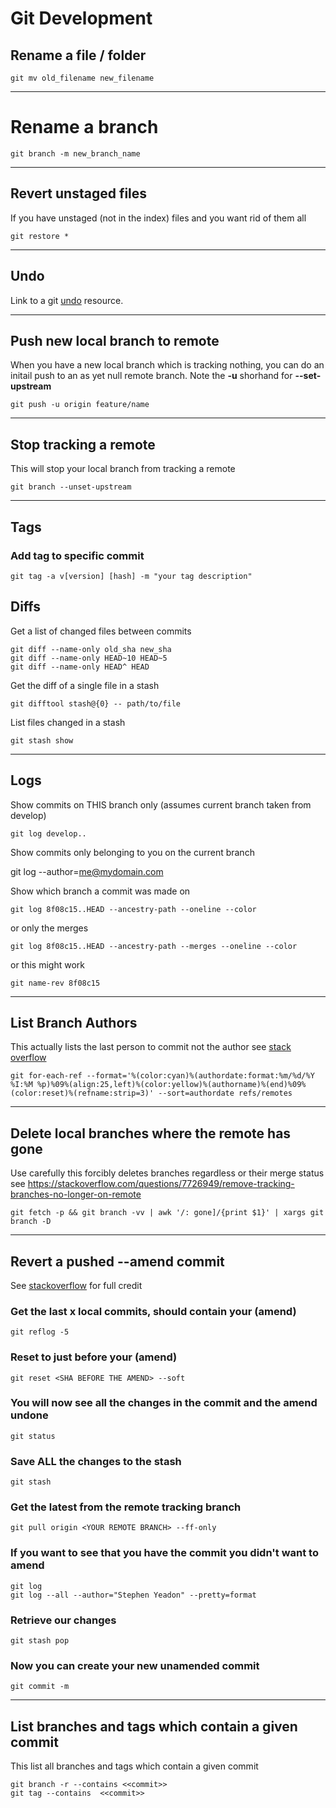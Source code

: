 # Git Development

## Rename a file / folder

    git mv old_filename new_filename

---

# Rename a branch 

    git branch -m new_branch_name

---

## Revert unstaged files

If you have unstaged (not in the index) files and you want rid of them all

	git restore *

---

## Undo

Link to a git [undo](https://docs.gitlab.com/ee/topics/git/numerous_undo_possibilities_in_git/) resource.
	
---    

## Push new local branch to remote

When you have a new local branch which is tracking nothing,  you can do an initail push to an as yet null remote branch. Note the **-u** shorhand for **--set-upstream**
	
	git push -u origin feature/name
	
---

## Stop tracking a remote

This will stop your local branch from tracking a remote

    git branch --unset-upstream

---

## Tags

### Add tag to specific commit

    git tag -a v[version] [hash] -m "your tag description"

## Diffs

Get a list of changed files between commits

    git diff --name-only old_sha new_sha
    git diff --name-only HEAD~10 HEAD~5
    git diff --name-only HEAD^ HEAD

Get the diff of a single file in a stash

	git difftool stash@{0} -- path/to/file

List files changed in a stash

	git stash show
	
---

## Logs

Show commits on THIS branch only (assumes current branch taken from develop)

    git log develop..

Show commits only belonging to you on the current branch

   git log --author=me@mydomain.com

Show which branch a commit was made on

	git log 8f08c15..HEAD --ancestry-path --oneline --color

or only the merges 

	git log 8f08c15..HEAD --ancestry-path --merges --oneline --color
	
or this might work
	
	git name-rev 8f08c15

---

## List Branch Authors

This actually lists the last person to commit not the author see [stack overflow](https://stackoverflow.com/questions/12055198/find-out-a-git-branch-creator)

	git for-each-ref --format='%(color:cyan)%(authordate:format:%m/%d/%Y %I:%M %p)%09%(align:25,left)%(color:yellow)%(authorname)%(end)%09%(color:reset)%(refname:strip=3)' --sort=authordate refs/remotes

---

## Delete local branches where the remote has gone

Use carefully this forcibly deletes branches regardless or their merge status see https://stackoverflow.com/questions/7726949/remove-tracking-branches-no-longer-on-remote

    git fetch -p && git branch -vv | awk '/: gone]/{print $1}' | xargs git branch -D

---

## Revert a pushed --amend commit

See [stackoverflow](https://stackoverflow.com/questions/1459150/how-to-undo-git-commit-amend-done-instead-of-git-commit/1459264) for full credit


### Get the last x local commits,  should contain your (amend)

    git reflog -5

### Reset to just before your (amend)

    git reset <SHA BEFORE THE AMEND> --soft 

### You will now see all the changes in the commit and the amend undone
    git status

### Save ALL the changes to the stash
    git stash

### Get the latest from the remote tracking branch
    git pull origin <YOUR REMOTE BRANCH> --ff-only

### If you want to see that you have the commit you didn't want to amend
    git log
    git log --all --author="Stephen Yeadon" --pretty=format

### Retrieve our changes
    git stash pop

### Now you can create your new unamended commit
    git commit -m 

---

## List branches and tags which contain a given commit

This list all branches and tags which contain a given commit
  
    git branch -r --contains <<commit>>
    git tag --contains  <<commit>>